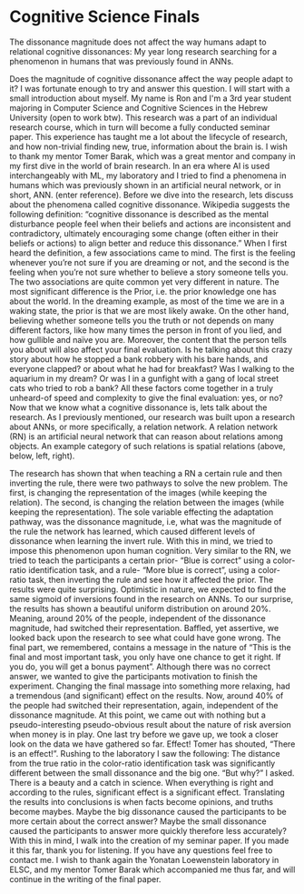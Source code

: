 # Cognitive Science Finals
 The dissonance magnitude does not affect the way humans adapt to relational cognitive dissonances:
 My year long research searching for a phenomenon in humans that was previously found in ANNs.
 
Does the magnitude of cognitive dissonance affect the way people adapt to it? I was fortunate enough to try and answer this question.
I will start with a small introduction about myself. My name is Ron and I'm a 3rd year student majoring in Computer Science and Cognitive Sciences in the Hebrew University (open to work btw). 
This research was a part of an individual research course, which in turn will become a fully conducted seminar paper. This experience has taught me a lot about the lifecycle of research, and how non-trivial finding new, true, information about the brain is. I wish to thank my mentor Tomer Barak, which was a great mentor and company in my first dive in the world of brain research. 
In an era where AI is used interchangeably with ML, my laboratory and I tried to find a phenomena in humans which was previously shown in an artificial neural network, or in short, ANN. (enter reference). 
Before we dive into the research, lets discuss about the phenomena called cognitive dissonance. Wikipedia suggests the following definition: “cognitive dissonance is described as the mental disturbance people feel when their beliefs and actions are inconsistent and contradictory, ultimately encouraging some change (often either in their beliefs or actions) to align better and reduce this dissonance.” When I first heard the definition, a few associations came to mind. The first is the feeling whenever you’re not sure if you are dreaming or not, and the second is the feeling when you’re not sure whether to believe a story someone tells you.
The two associations are quite common yet very different in nature. The most significant difference is the Prior, i.e. the prior knowledge one has about the world. In the dreaming example, as most of the time we are in a waking state, the prior is that we are most likely awake. On the other hand, believing whether someone tells you the truth or not depends on many different factors, like how many times the person in front of you lied, and how gullible and naïve you are. Moreover, the content that the person tells you about will also affect your final evaluation. Is he talking about this crazy story about how he stopped a bank robbery with his bare hands, and everyone clapped? or about what he had for breakfast? Was I walking to the aquarium in my dream? Or was I in a gunfight with a gang of local street cats who tried to rob a bank? All these factors come together in a truly unheard-of speed and complexity to give the final evaluation: yes, or no? 
Now that we know what a cognitive dissonance is, lets talk about the research. 
As I previously mentioned, our research was built upon a research about ANNs, or more specifically, a relation network. A relation network (RN) is an artificial neural network  that can reason about relations among objects. An example category of such relations is spatial relations (above, below, left, right).

The research has shown that when teaching a RN a certain rule and then inverting the rule, there were two pathways to solve the new problem. The first, is changing the representation of the images (while keeping the relation). The second, is changing the relation between the images (while keeping the representation). The  sole variable effecting the adaptation pathway, was the dissonance magnitude, i.e, what was the magnitude of the rule the network has learned, which caused different levels of dissonance when learning the invert rule. 
With this in mind, we tried to impose this phenomenon upon human cognition. Very similar to the RN, we tried to teach the participants a certain prior- “Blue is correct” using a color-ratio identification task, and a rule- “More blue is correct”, using a color-ratio task, then inverting the rule and see how it affected the prior. 
The results were quite surprising. Optimistic in nature, we expected to find the same sigmoid of inversions found in the research on ANNs. To our surprise, the results has shown a beautiful uniform distribution on around 20%. Meaning, around 20% of the people, independent of the dissonance magnitude, had switched their representation. Baffled, yet assertive, we looked back upon the research to see what could have gone wrong. The final part, we remembered, contains a message in the nature of “This is the final and most important task, you only have one chance to get it right. If you do, you will get a bonus payment”.
Although there was no correct answer, we wanted to give the participants motivation to finish the experiment. Changing the final massage into something more relaxing, had a tremendous (and significant) effect on the results. Now, around 40% of the people had switched their representation, again, independent of the dissonance magnitude.
At this point, we came out with nothing but a pseudo-interesting pseudo-obvious result about the nature of risk aversion when money is in play. One last try before we gave up, we took a closer look on the data we have gathered so far. 
Effect! Tomer has shouted, “There is an effect!”. Rushing to the laboratory I saw the following: The distance from the true ratio in the color-ratio identification task was significantly different between the small dissonance and the big one. “But why?” I asked. 
There is a beauty and a catch in science. When everything is right and according to the rules, significant effect is a significant effect. Translating the results into conclusions is when facts become opinions, and truths become maybes. Maybe the big dissonance caused the participants to be more certain about the correct answer? Maybe the small dissonance caused the participants to answer more quickly therefore less accurately? With this in mind, I walk into the creation of my seminar paper. 
If you made it this far, thank you for listening. If you have any questions feel free to contact me. I wish to thank again the Yonatan Loewenstein laboratory in ELSC, and my mentor Tomer Barak which accompanied me thus far, and will continue in the writing of the final paper. 
